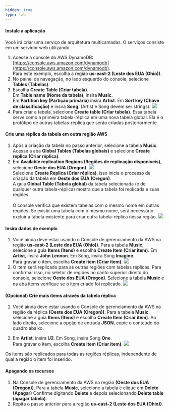 ```yaml
---
hidden: true
type: lab
---
```


#### Instale a aplicação

Você irá criar uma serviço de arquitetura multicamadas. O serviços consiste em um servidor web utilizando 

1. Acesse a console do AWS DynamoDB: [https://console.aws.amazon.com/dynamodb](https://console.aws.amazon.com/dynamodb).
   <br>Para este exemplo, escolha a região **us-east-2 (Leste dos EUA (Ohio))**.
2. No painel de navegação, no lado esquerdo do console, selecione **Tables (Tabelas)**.
3. Escolha **Create Table (Criar tabela)**.
   <br>Em **Table name (Nome da tabela)**, insira **Music**.
   <br>Em **Partition key (Partição primária)** insira **Artist**. Em **Sort key (Chave de classificação)** e insira **Song**. (Artist e Song devem ser strings). <img src="./images/dynamodb-create-table.png?classes=shadow" />
4. Para criar a tabela, selecione **Create table (Criar tabela)**. Essa tabela serve como a primeira tabela-réplica em uma nova tabela global. Ela é o protótipo de outras tabelas-réplica que serão criadas posteriormente.


#### Crie uma réplica da tabela em outra região AWS
1. Após a criação da tabela no passo anterior, selecione a tabela **Music**. Acesse a aba **Global Tables (Tabelas globais)** e selecione **Create replica (Criar réplica)**.
2. Em **Available replication Regions (Regiões de replicação disponíveis)**, selecione **Oeste dos EUA (Oregon)**. <img src="./images/dynamodb-create-replica-oregon.png?classes=shadow" />
   <br>Selecione **Create Replica (Criar réplica)**, isso inicia o processo de criação da tabela em **Oeste dos EUA (Oregon)**.
   <br>A guia **Global Table (Tabela global)** da tabela selecionada (e de qualquer outra tabela-réplica) mostra que a tabela foi replicada e suas regiões.  
   <br>O console verifica que existem tabelas com o mesmo nome em outras regiões. Se existir uma tabela com o mesmo nome, será necessário excluir a tabela existente para criar outra tabela-réplica nessa região.
   <img src="./images/dynamodb-global-tables-list.png?classes=shadow" />

#### Insira dados de exemplo

1. Você ainda deve estar usando o Console de gerenciamento da AWS na região **us-east-2 (Leste dos EUA (Ohio))**. Para a tabela **Music**, selecione a guia **Items (Itens)** e escolha **Create Item (Criar item)**. Em **Artist**, insira **John Lennon**. Em Song, insira Song **Imagine**. 
   <br>Para gravar o item, escolha **Create item (Criar item)**. <img src="./images/dynamodb-create-item-1.png?classes=shadow" />
2. O item será replicado para as outras regiões com tabelas réplicas. Para confirmar isso, no seletor de regiões no canto superior direito do console, selecione **Oeste dos EUA (Oregon)**. 
   Selecione a tabela **Music** e na aba items verifique se o item criado foi replicado.
   <img src="./images/dynamodb-item-replicated.png?classes=shadow" />

#### (Opcional) Crie mais items através da tabela réplica

1. Você ainda deve estar usando o Console de gerenciamento da AWS na região da réplica **(Oeste dos EUA (Oregon))**. Para a tabela **Music**, selecione a guia **Items (Itens)** e escolha **Create Item (Criar item)**. Ao lado direito, selecione a opção de entrada **JSON**, copie o conteúdo do quadro abaixo.
      
2. Em **Artist**, insira **U2**. Em Song, insira Song **One**. 
   <br>Para gravar o item, escolha **Create item (Criar item)**. <img src="./images/dynamodb-create-item-2.png?classes=shadow" />

Os items são replicados para todas as regiões réplicas, independente de qual a região o item foi inserido.


#### Apagando os recursos
1. Na Console de gerenciamento da AWS na região **(Oeste dos EUA (Oregon))**. Para a tabela **Music**, selecione a tabela e clique em **Delete (Apagar)**
   Confirme digitando **Delete** e depois selecionando **Delete table (apagar tabela)**.
2. Repita o passo anterior para a região **us-east-2 (Leste dos EUA (Ohio))**.

